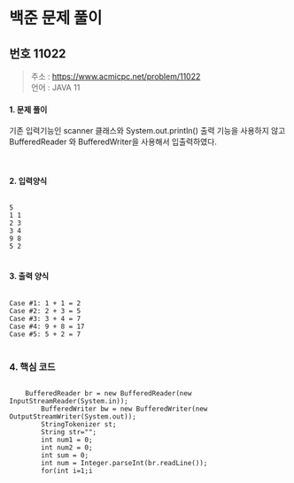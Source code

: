 백준 문제 풀이
=============
번호 11022
---------

> 주소 : https://www.acmicpc.net/problem/11022 <br>
> 언어 : JAVA 11
#### 1. 문제 풀이

기존 입력기능인 scanner 클래스와 System.out.println() 출력 기능을 사용하지 않고 BufferedReader 와 BufferedWriter을 사용해서 입출력하였다.

<br>

#### 2. 입력양식
<pre>
<code>
5
1 1
2 3
3 4
9 8
5 2
</code>
</pre>

#### 3. 출력 양식
<pre>
<code>
Case #1: 1 + 1 = 2
Case #2: 2 + 3 = 5
Case #3: 3 + 4 = 7
Case #4: 9 + 8 = 17
Case #5: 5 + 2 = 7
</code>
</pre>

### 4. 핵심 코드

<pre>
<code>
    BufferedReader br = new BufferedReader(new InputStreamReader(System.in));
		BufferedWriter bw = new BufferedWriter(new OutputStreamWriter(System.out));
		StringTokenizer st;
		String str="";
		int num1 = 0;
		int num2 = 0;
		int sum = 0;
		int num = Integer.parseInt(br.readLine());
		for(int i=1;i<num+1;i++) {
			st = new StringTokenizer(br.readLine());
			num1 = Integer.parseInt(st.nextToken());
			num2 = Integer.parseInt(st.nextToken());
			sum = num1+num2;
			str = "Case #"+i+": "+num1+" + "+num2+" = ";
			bw.write(str);
			bw.write(sum+"\n");
		}
		bw.flush();
		br.close();
		bw.close();
</code>
</pre>
